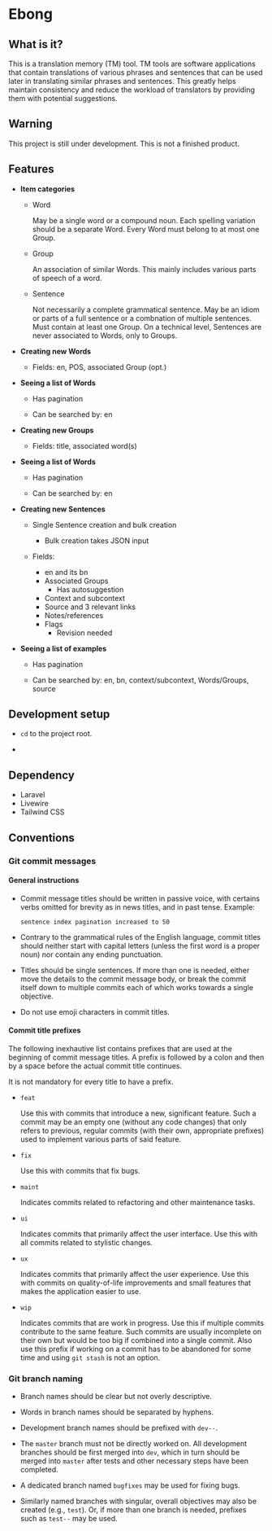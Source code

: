 # Ebong



## What is it?

This is a translation memory (TM) tool.
TM tools are software applications that contain translations of various phrases and sentences
that can be used later in translating similar phrases and sentences.
This greatly helps maintain consistency and
reduce the workload of translators by providing them with potential suggestions.



## Warning

This project is still under development. This is not a finished product.



## Features

- **Item categories**

  - Word

    May be a single word or a compound noun.
    Each spelling variation should be a separate Word.
    Every Word must belong to at most one Group.

  - Group

    An association of similar Words.
    This mainly includes various parts of speech of a word.

  - Sentence

    Not necessarily a complete grammatical sentence.
    May be an idiom or parts of a full sentence or a combnation of multiple sentences.
    Must contain at least one Group.
    On a technical level, Sentences are never associated to Words, only to Groups.

- **Creating new Words**

  - Fields: en, POS, associated Group (opt.)

- **Seeing a list of Words**

  - Has pagination

  - Can be searched by: en

- **Creating new Groups**

  - Fields: title, associated word(s)

- **Seeing a list of Words**

  - Has pagination

  - Can be searched by: en

- **Creating new Sentences**

  - Single Sentence creation and bulk creation
    - Bulk creation takes JSON input

  - Fields:
    - en and its bn
    - Associated Groups
      - Has autosuggestion
    - Context and subcontext
    - Source and 3 relevant links
    - Notes/references
    - Flags
      - Revision needed

- **Seeing a list of examples**

  - Has pagination

  - Can be searched by: en, bn, context/subcontext, Words/Groups, source



## Development setup

- `cd` to the project root.

- 



## Dependency

- Laravel
- Livewire
- Tailwind CSS



## Conventions

### Git commit messages

#### General instructions

- Commit message titles should be written in passive voice,
  with certains verbs omitted for brevity as in news titles,
  and in past tense.
  Example:

  ```
  sentence index pagination increased to 50
  ```

- Contrary to the grammatical rules of the English language,
  commit titles should neither start with capital letters
  (unless the first word is a proper noun)
  nor contain any ending punctuation.

- Titles should be single sentences.
  If more than one is needed,
  either move the details to the commit message body, or
  break the commit itself down to multiple commits
  each of which works towards a single objective.

- Do not use emoji characters in commit titles.

#### Commit title prefixes

The following inexhautive list contains prefixes that
are used at the beginning of commit message titles.
A prefix is followed by a colon and then by a space
before the actual commit title continues.

It is not mandatory for every title to have a prefix.

- `feat`

  Use this with commits that introduce a new, significant feature.
  Such a commit may be an empty one (without any code changes) that only refers to
  previous, regular commits (with their own, appropriate prefixes)
  used to implement various parts of said feature.

- `fix`

  Use this with commits that fix bugs.

- `maint`

  Indicates commits related to refactoring and other maintenance tasks.

- `ui`

  Indicates commits that primarily affect the user interface.
  Use this with all commits related to stylistic changes.

- `ux`

  Indicates commits that primarily affect the user experience.
  Use this with commits on quality-of-life improvements and
  small features that makes the application easier to use.

- `wip`

  Indicates commits that are work in progress.
  Use this if multiple commits contribute to the same feature.
  Such commits are usually incomplete on their own but
  would be too big if combined into a single commit.
  Also use this prefix if working on a commit has to be abandoned for some time
  and using `git stash` is not an option.

### Git branch naming

- Branch names should be clear but not overly descriptive.

- Words in branch names should be separated by hyphens.

- Development branch names should be prefixed with `dev--`.

- The `master` branch must not be directly worked on.
  All development branches should be first merged into `dev`,
  which in turn should be merged into `master`
  after tests and other necessary steps have been completed.

- A dedicated branch named `bugfixes` may be used for fixing bugs.

- Similarly named branches with singular, overall objectives may also be created (e.g., `test`).
  Or, if more than one branch is needed, prefixes such as `test--` may be used.
